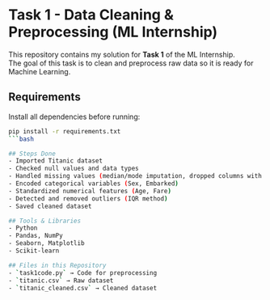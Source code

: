 # Task 1 - Data Cleaning & Preprocessing (ML Internship)

This repository contains my solution for **Task 1** of the ML Internship.  
The goal of this task is to clean and preprocess raw data so it is ready for Machine Learning.

## Requirements
Install all dependencies before running:

```bash
pip install -r requirements.txt
```bash

## Steps Done
- Imported Titanic dataset
- Checked null values and data types
- Handled missing values (median/mode imputation, dropped columns with many nulls)
- Encoded categorical variables (Sex, Embarked)
- Standardized numerical features (Age, Fare)
- Detected and removed outliers (IQR method)
- Saved cleaned dataset

## Tools & Libraries
- Python  
- Pandas, NumPy  
- Seaborn, Matplotlib  
- Scikit-learn  

## Files in this Repository
- `task1code.py` → Code for preprocessing
- `titanic.csv` → Raw dataset
- `titanic_cleaned.csv` → Cleaned dataset

